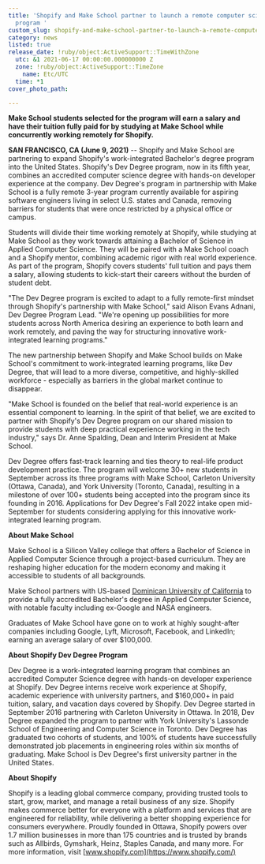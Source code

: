 ```yaml
---
title: 'Shopify and Make School partner to launch a remote computer science degree
  program '
custom_slug: shopify-and-make-school-partner-to-launch-a-remote-computer-science-degree-program-
category: news
listed: true
release_date: !ruby/object:ActiveSupport::TimeWithZone
  utc: &1 2021-06-17 00:00:00.000000000 Z
  zone: !ruby/object:ActiveSupport::TimeZone
    name: Etc/UTC
  time: *1
cover_photo_path: 

---
```

**Make School students selected for the program will earn a salary and have their tuition fully paid for by studying at Make School while concurrently working remotely for Shopify.**

**SAN FRANCISCO, CA (June 9, 2021)** -- Shopify and Make School are partnering to expand Shopify's work-integrated Bachelor's degree program into the United States. Shopify's Dev Degree program, now in its fifth year, combines an accredited computer science degree with hands-on developer experience at the company. Dev Degree's program in partnership with Make School is a fully remote 3-year program currently available for aspiring software engineers living in select U.S. states and Canada, removing barriers for students that were once restricted by a physical office or campus.

Students will divide their time working remotely at Shopify, while studying at Make School as they work towards attaining a Bachelor of Science in Applied Computer Science. They will be paired with a Make School coach and a Shopify mentor, combining academic rigor with real world experience. As part of the program, Shopify covers students' full tuition and pays them a salary, allowing students to kick-start their careers without the burden of student debt.

"The Dev Degree program is excited to adapt to a fully remote-first mindset through Shopify's partnership with Make School," said Alison Evans Adnani, Dev Degree Program Lead. "We're opening up possibilities for more students across North America desiring an experience to both learn and work remotely, and paving the way for structuring innovative work-integrated learning programs."

The new partnership between Shopify and Make School builds on Make School's commitment to work-integrated learning programs, like Dev Degree, that will lead to a more diverse, competitive, and highly-skilled workforce - especially as barriers in the global market continue to disappear.

"Make School is founded on the belief that real-world experience is an essential component to learning. In the spirit of that belief, we are excited to partner with Shopify's Dev Degree program on our shared mission to provide students with deep practical experience working in the tech industry," says Dr. Anne Spalding, Dean and Interim President at Make School.

Dev Degree offers fast-track learning and ties theory to real-life product development practice. The program will welcome 30+ new students in September across its three programs with Make School, Carleton University (Ottawa, Canada), and York University (Toronto, Canada), resulting in a milestone of over 100+ students being accepted into the program since its founding in 2016. Applications for Dev Degree's Fall 2022 intake open mid-September for students considering applying for this innovative work-integrated learning program.

**About Make School**

Make School is a Silicon Valley college that offers a Bachelor of Science in Applied Computer Science through a project-based curriculum. They are reshaping higher education for the modern economy and making it accessible to students of all backgrounds.

Make School partners with US-based [Dominican University of California](https://www.dom.edu/) to provide a fully accredited Bachelor's degree in Applied Computer Science, with notable faculty including ex-Google and NASA engineers.

Graduates of Make School have gone on to work at highly sought-after companies including Google, Lyft, Microsoft, Facebook, and LinkedIn; earning an average salary of over $100,000.

**About Shopify Dev Degree Program**

Dev Degree is a work-integrated learning program that combines an accredited Computer Science degree with hands-on developer experience at Shopify. Dev Degree interns receive work experience at Shopify, academic experience with university partners, and $160,000+ in paid tuition, salary, and vacation days covered by Shopify. Dev Degree started in September 2016 partnering with Carleton University in Ottawa. In 2018, Dev Degree expanded the program to partner with York University's Lassonde School of Engineering and Computer Science in Toronto. Dev Degree has graduated two cohorts of students, and 100% of students have successfully demonstrated job placements in engineering roles within six months of graduating. Make School is Dev Degree's first university partner in the United States.

**About Shopify**

Shopify is a leading global commerce company, providing trusted tools to start, grow, market, and manage a retail business of any size. Shopify makes commerce better for everyone with a platform and services that are engineered for reliability, while delivering a better shopping experience for consumers everywhere. Proudly founded in Ottawa, Shopify powers over 1.7 million businesses in more than 175 countries and is trusted by brands such as Allbirds, Gymshark, Heinz, Staples Canada, and many more. For more information, visit [www.shopify.com](https://www.shopify.com/)
